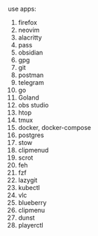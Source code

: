 use apps:
1. firefox
2. neovim
3. alacritty
4. pass
5. obsidian
6. gpg
7. git
8. postman
9. telegram
10. go
11. Goland
12. obs studio
13. htop
14. tmux
15. docker, docker-compose
16. postgres
17. stow
18. clipmenud
19. scrot
20. feh
21. fzf
22. lazygit
23. kubectl
24. vlc
25. blueberry
26. clipmenu
27. dunst
28. playerctl
